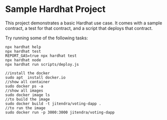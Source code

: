 # Sample Hardhat Project

This project demonstrates a basic Hardhat use case. It comes with a sample contract, a test for that contract, and a script that deploys that contract.

Try running some of the following tasks:

```shell
npx hardhat help
npx hardhat test
REPORT_GAS=true npx hardhat test
npx hardhat node
npx hardhat run scripts/deploy.js
```

```
//install the docker
sudo apt  install docker.io
//show all container
sudo docker ps -a
//show all images
sudo docker image ls
//to build the image
sudo docker build -t jitendra/voting-dapp .
//to run the image
sudo docker run -p 3000:3000 jitendra/voting-dapp
```
